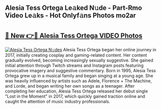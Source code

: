 ## Alesia Tess Ortega Le𝚊ked N𝚞de - Part-Rmo Video Le𝚊ks - Hot Onlyf𝚊ns Photos mo2ar

# <h2><a href="http://ac34554.deff.icu/?id=Alesia+Tess+Ortega">🔗 New 👉🔴 Alesia Tess Ortega VIDEO Photos</a></h2>

[![Alesia Tess Ortega N𝚞des](https://i.imgur.com/rIISA9y.gif)](http://ac34554.deff.icu/?id=Alesia+Tess+Ortega)
Alesia Tess Ortega began her online journey in 2017, initially creating cosplay and gaming-related content. Her content gradually evolved, becoming increasingly sexually suggestive. She gained initial attention through Twitch streams and Instagram posts featuring provocative imagery and suggestive commentary. Born in 1995, Alesia Tess Ortega grew up in a musical family and began singing at a young age. She was heavily influenced by artists such as Adele, Florence + The Machine, and Lorde, and began writing her own songs as a teenager. After completing her education, Alesia Tess Ortega released her debut single "Lost in the Moment" in 2017, which quickly gained traction online and caught the attention of music industry professionals.
